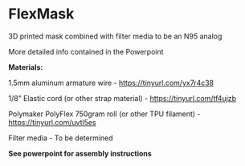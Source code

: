 # FlexMask
3D printed mask combined with filter media to be an N95 analog

More detailed info contained in the Powerpoint


**Materials:**

1.5mm aluminum armature wire - https://tinyurl.com/yx7r4c38

1/8" Elastic cord (or other strap material) - https://tinyurl.com/tf4ujzb

Polymaker PolyFlex 750gram roll (or other TPU filament) - https://tinyurl.com/uvtl5es

Filter media - To be determined


**See powerpoint for assembly instructions**
